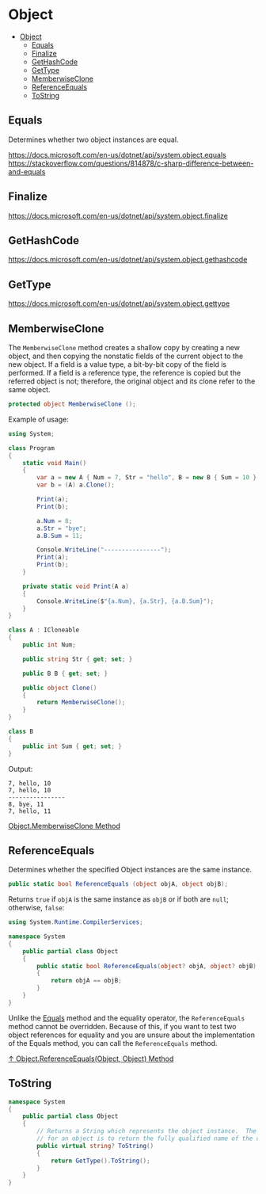 # Object

- [Object](#object)
  - [Equals](#equals)
  - [Finalize](#finalize)
  - [GetHashCode](#gethashcode)
  - [GetType](#gettype)
  - [MemberwiseClone](#memberwiseclone)
  - [ReferenceEquals](#referenceequals)
  - [ToString](#tostring)

## Equals

Determines whether two object instances are equal.

https://docs.microsoft.com/en-us/dotnet/api/system.object.equals
https://stackoverflow.com/questions/814878/c-sharp-difference-between-and-equals

## Finalize

https://docs.microsoft.com/en-us/dotnet/api/system.object.finalize

## GetHashCode

https://docs.microsoft.com/en-us/dotnet/api/system.object.gethashcode

## GetType

https://docs.microsoft.com/en-us/dotnet/api/system.object.gettype

## MemberwiseClone

The `MemberwiseClone` method creates a shallow copy by creating a new object, and then copying the nonstatic fields of the current object to the new object. If a field is a value type, a bit-by-bit copy of the field is performed. If a field is a reference type, the reference is copied but the referred object is not; therefore, the original object and its clone refer to the same object.

```csharp
protected object MemberwiseClone ();
```

Example of usage:

```csharp
using System;

class Program
{
    static void Main()
    {
        var a = new A { Num = 7, Str = "hello", B = new B { Sum = 10 } };
        var b = (A) a.Clone();

        Print(a);
        Print(b);

        a.Num = 8;
        a.Str = "bye";
        a.B.Sum = 11;

        Console.WriteLine("----------------");
        Print(a);
        Print(b);
    }

    private static void Print(A a)
    {
        Console.WriteLine($"{a.Num}, {a.Str}, {a.B.Sum}");
    }
}

class A : ICloneable
{
    public int Num;

    public string Str { get; set; }

    public B B { get; set; }

    public object Clone()
    {
        return MemberwiseClone();
    }
}

class B
{
    public int Sum { get; set; }
}
```

Output:

```output
7, hello, 10
7, hello, 10
----------------
8, bye, 11
7, hello, 11
```

[Object.MemberwiseClone Method](https://docs.microsoft.com/en-us/dotnet/api/system.object.memberwiseclone)

## ReferenceEquals

Determines whether the specified Object instances are the same instance.

```csharp
public static bool ReferenceEquals (object objA, object objB);
```

Returns `true` if `objA` is the same instance as `objB` or if both are `null`; otherwise, `false`:

```csharp
using System.Runtime.CompilerServices;

namespace System
{
    public partial class Object
    {
        public static bool ReferenceEquals(object? objA, object? objB)
        {
            return objA == objB;
        }
    }
}
```

Unlike the [Equals](Equals.md) method and the equality operator, the `ReferenceEquals` method cannot be overridden. Because of this, if you want to test two object references for equality and you are unsure about the implementation of the Equals method, you can call the `ReferenceEquals` method.

[↑ Object.ReferenceEquals(Object, Object) Method](https://docs.microsoft.com/en-us/dotnet/api/system.object.referenceequals)

## ToString

```csharp
namespace System
{
    public partial class Object
    {
        // Returns a String which represents the object instance.  The default
        // for an object is to return the fully qualified name of the class.
        public virtual string? ToString()
        {
            return GetType().ToString();
        }
    }
}
```

